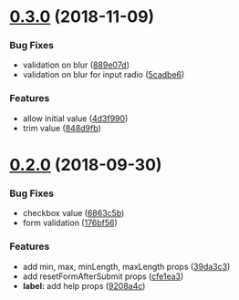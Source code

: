 # [0.3.0](https://github.com/14nrv/vue-form-json/compare/v0.2.0...v0.3.0) (2018-11-09)


### Bug Fixes

* validation on blur ([889e07d](https://github.com/14nrv/vue-form-json/commit/889e07d))
* validation on blur for input radio ([5cadbe6](https://github.com/14nrv/vue-form-json/commit/5cadbe6))


### Features

* allow initial value ([4d3f990](https://github.com/14nrv/vue-form-json/commit/4d3f990))
* trim value ([848d9fb](https://github.com/14nrv/vue-form-json/commit/848d9fb))

# [0.2.0](https://github.com/14nrv/vue-form-json/compare/v0.1.3...v0.2.0) (2018-09-30)


### Bug Fixes

* checkbox value ([6863c5b](https://github.com/14nrv/vue-form-json/commit/6863c5b))
* form validation ([176bf56](https://github.com/14nrv/vue-form-json/commit/176bf56))


### Features

* add min, max, minLength, maxLength props ([39da3c3](https://github.com/14nrv/vue-form-json/commit/39da3c3))
* add resetFormAfterSubmit props ([cfe1ea3](https://github.com/14nrv/vue-form-json/commit/cfe1ea3))
* **label:** add help props ([9208a4c](https://github.com/14nrv/vue-form-json/commit/9208a4c))

